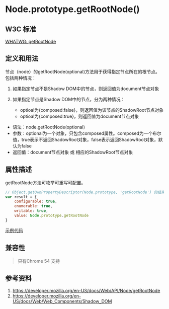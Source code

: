 # Node.prototype.getRootNode()

## W3C 标准
[WHATWG: getRootNode](https://dom.spec.whatwg.org/#dom-node-getrootnode)

## 定义和用法
节点（node）的getRootNode(optional)方法用于获得指定节点所在的根节点。包括两种情况：

1. 如果指定节点不是Shadow DOM中的节点，则返回值为document节点对象
2. 如果指定节点是Shadow DOM中的节点，分为两种情况：

    - optioal为{composed:false}，则返回值为该节点的ShadowRoot节点对象
    - optioal为{composed:true}，则返回值为document节点对象

- 语法：node.getRootNode(optional)
- 参数：optional为一个对象，只包含composed属性。composed为一个布尔值，true表示不返回ShadowRoot对象，false表示返回ShadowRoot对象，默认为false
- 返回值：document节点对象 或 相应的ShadowRoot节点对象

## 属性描述
getRootNode方法可枚举可重写可配置。
```javascript
// Object.getOwnPropertyDescriptor(Node.prototype, 'getRootNode') 的结果如下：
var result = {
    configurable: true,
    enumerable: true,
    writable: true,
    value: Node.prototype.getRootNode
}
```

[示例代码](./getRootNode().html)

## 兼容性
> 只有Chrome 54 支持

## 参考资料
1. https://developer.mozilla.org/en-US/docs/Web/API/Node/getRootNode
2. https://developer.mozilla.org/en-US/docs/Web/Web_Components/Shadow_DOM